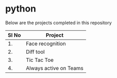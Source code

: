 # python
Below are the projects completed in this repository

|Sl No|Project|
|---|---|
|1.|Face recognition|
|2.|Diff tool|
|3.|Tic Tac Toe|
|4.|Always active on Teams|
